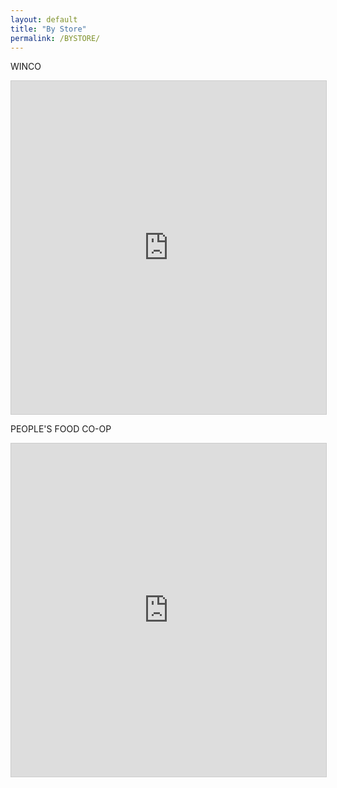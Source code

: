 ```yaml
---
layout: default
title: "By Store"
permalink: /BYSTORE/
---
```


WINCO
<iframe class="airtable-embed" src="https://airtable.com/embed/shrvrQrRenmRf8KLt?backgroundColor=cyan&viewControls=on" frameborder="0" onmousewheel="" width="100%" height="533" style="background: transparent; border: 1px solid #ccc;"></iframe>

PEOPLE'S FOOD CO-OP
<iframe class="airtable-embed" src="https://airtable.com/embed/shrBxaDtX01XpwM4H?backgroundColor=cyan&viewControls=on" frameborder="0" onmousewheel="" width="100%" height="533" style="background: transparent; border: 1px solid #ccc;"></iframe>

